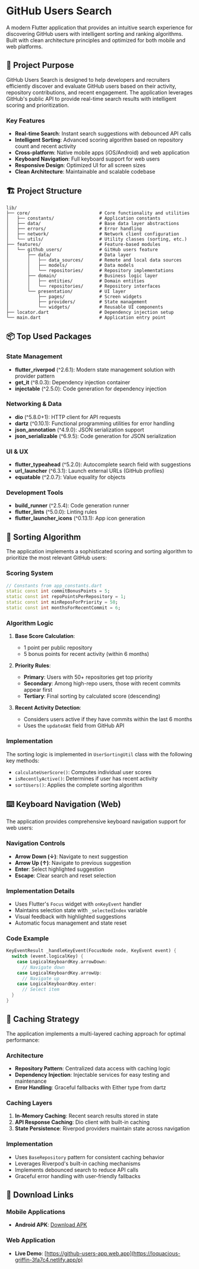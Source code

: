 # GitHub Users Search

A modern Flutter application that provides an intuitive search experience for discovering GitHub users with intelligent sorting and ranking algorithms. Built with clean architecture principles and optimized for both mobile and web platforms.

## 🎯 Project Purpose

GitHub Users Search is designed to help developers and recruiters efficiently discover and evaluate GitHub users based on their activity, repository contributions, and recent engagement. The application leverages GitHub's public API to provide real-time search results with intelligent scoring and prioritization.

### Key Features
- **Real-time Search**: Instant search suggestions with debounced API calls
- **Intelligent Sorting**: Advanced scoring algorithm based on repository count and recent activity
- **Cross-platform**: Native mobile apps (iOS/Android) and web application
- **Keyboard Navigation**: Full keyboard support for web users
- **Responsive Design**: Optimized UI for all screen sizes
- **Clean Architecture**: Maintainable and scalable codebase

## 🏗️ Project Structure

```
lib/
├── core/                          # Core functionality and utilities
│   ├── constants/                 # Application constants
│   ├── data/                      # Base data layer abstractions
│   ├── errors/                    # Error handling
│   ├── network/                   # Network client configuration
│   └── utils/                     # Utility classes (sorting, etc.)
├── features/                      # Feature-based modules
│   └── github_users/              # GitHub users feature
│       ├── data/                  # Data layer
│       │   ├── data_sources/      # Remote and local data sources
│       │   ├── models/            # Data models
│       │   └── repositories/      # Repository implementations
│       ├── domain/                # Business logic layer
│       │   ├── entities/          # Domain entities
│       │   └── repositories/      # Repository interfaces
│       └── presentation/          # UI layer
│           ├── pages/             # Screen widgets
│           ├── providers/         # State management
│           └── widgets/           # Reusable UI components
├── locator.dart                   # Dependency injection setup
└── main.dart                      # Application entry point
```

## 📦 Top Used Packages

### State Management
- **flutter_riverpod** (^2.6.1): Modern state management solution with provider pattern
- **get_it** (^8.0.3): Dependency injection container
- **injectable** (^2.5.0): Code generation for dependency injection

### Networking & Data
- **dio** (^5.8.0+1): HTTP client for API requests
- **dartz** (^0.10.1): Functional programming utilities for error handling
- **json_annotation** (^4.9.0): JSON serialization support
- **json_serializable** (^6.9.5): Code generation for JSON serialization

### UI & UX
- **flutter_typeahead** (^5.2.0): Autocomplete search field with suggestions
- **url_launcher** (^6.3.1): Launch external URLs (GitHub profiles)
- **equatable** (^2.0.7): Value equality for objects

### Development Tools
- **build_runner** (^2.5.4): Code generation runner
- **flutter_lints** (^5.0.0): Linting rules
- **flutter_launcher_icons** (^0.13.1): App icon generation

## 🧮 Sorting Algorithm

The application implements a sophisticated scoring and sorting algorithm to prioritize the most relevant GitHub users:

### Scoring System
```dart
// Constants from app_constants.dart
static const int commitBonusPoints = 5;
static const int repoPointsPerRepository = 1;
static const int minReposForPriority = 50;
static const int monthsForRecentCommit = 6;
```

### Algorithm Logic
1. **Base Score Calculation**:
   - 1 point per public repository
   - 5 bonus points for recent activity (within 6 months)

2. **Priority Rules**:
   - **Primary**: Users with 50+ repositories get top priority
   - **Secondary**: Among high-repo users, those with recent commits appear first
   - **Tertiary**: Final sorting by calculated score (descending)

3. **Recent Activity Detection**:
   - Considers users active if they have commits within the last 6 months
   - Uses the `updatedAt` field from GitHub API

### Implementation
The sorting logic is implemented in `UserSortingUtil` class with the following key methods:
- `calculateUserScore()`: Computes individual user scores
- `isRecentlyActive()`: Determines if user has recent activity
- `sortUsers()`: Applies the complete sorting algorithm

## ⌨️ Keyboard Navigation (Web)

The application provides comprehensive keyboard navigation support for web users:

### Navigation Controls
- **Arrow Down (↓)**: Navigate to next suggestion
- **Arrow Up (↑)**: Navigate to previous suggestion
- **Enter**: Select highlighted suggestion
- **Escape**: Clear search and reset selection

### Implementation Details
- Uses Flutter's `Focus` widget with `onKeyEvent` handler
- Maintains selection state with `_selectedIndex` variable
- Visual feedback with highlighted suggestions
- Automatic focus management and state reset

### Code Example
```dart
KeyEventResult _handleKeyEvent(FocusNode node, KeyEvent event) {
  switch (event.logicalKey) {
    case LogicalKeyboardKey.arrowDown:
      // Navigate down
    case LogicalKeyboardKey.arrowUp:
      // Navigate up
    case LogicalKeyboardKey.enter:
      // Select item
  }
}
```

## 💾 Caching Strategy

The application implements a multi-layered caching approach for optimal performance:

### Architecture
- **Repository Pattern**: Centralized data access with caching logic
- **Dependency Injection**: Injectable services for easy testing and maintenance
- **Error Handling**: Graceful fallbacks with Either type from dartz

### Caching Layers
1. **In-Memory Caching**: Recent search results stored in state
2. **API Response Caching**: Dio client with built-in caching
3. **State Persistence**: Riverpod providers maintain state across navigation

### Implementation
- Uses `BaseRepository` pattern for consistent caching behavior
- Leverages Riverpod's built-in caching mechanisms
- Implements debounced search to reduce API calls
- Graceful error handling with user-friendly fallbacks

## 📱 Download Links

### Mobile Applications
- **Android APK**: [Download APK](https://drive.google.com/file/d/1tuFJaZgL9PsFlLRSf90pNrPIqExA1vBT/view?usp=sharing)

### Web Application
- **Live Demo**: [https://github-users-app.web.app](https://loquacious-griffin-3fa7c4.netlify.app/p)